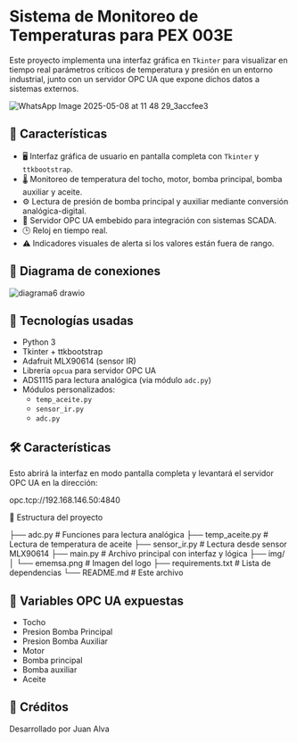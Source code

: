 # Sistema de Monitoreo de Temperaturas para PEX 003E

Este proyecto implementa una interfaz gráfica en `Tkinter` para visualizar en tiempo real parámetros críticos de temperatura y presión en un entorno industrial, junto con un servidor OPC UA que expone dichos datos a sistemas externos.

![WhatsApp Image 2025-05-08 at 11 48 29_3accfee3](https://github.com/user-attachments/assets/9742fba1-4ee4-406c-afa5-58aa2f54c02a)

## 📌 Características

- 🖥 Interfaz gráfica de usuario en pantalla completa con `Tkinter` y `ttkbootstrap`.
- 🌡 Monitoreo de temperatura del tocho, motor, bomba principal, bomba auxiliar y aceite.
- ⚙️ Lectura de presión de bomba principal y auxiliar mediante conversión analógica-digital.
- 🔌 Servidor OPC UA embebido para integración con sistemas SCADA.
- 🕒 Reloj en tiempo real.
- ⚠️ Indicadores visuales de alerta si los valores están fuera de rango.

## 🔼 Diagrama de conexiones

![diagrama6 drawio](https://github.com/user-attachments/assets/ca56fa0e-f211-4188-8949-dcdb676030e0)

## 🧰 Tecnologías usadas

- Python 3
- Tkinter + ttkbootstrap
- Adafruit MLX90614 (sensor IR)
- Librería `opcua` para servidor OPC UA
- ADS1115 para lectura analógica (via módulo `adc.py`)
- Módulos personalizados:
  - `temp_aceite.py`
  - `sensor_ir.py`
  - `adc.py`

## 🛠 Características

Esto abrirá la interfaz en modo pantalla completa y levantará el servidor OPC UA en la dirección:

opc.tcp://192.168.146.50:4840

📁 Estructura del proyecto

├── adc.py                  # Funciones para lectura analógica
├── temp_aceite.py          # Lectura de temperatura de aceite
├── sensor_ir.py            # Lectura desde sensor MLX90614
├── main.py                 # Archivo principal con interfaz y lógica
├── img/
│   └── ememsa.png          # Imagen del logo
├── requirements.txt        # Lista de dependencias
└── README.md               # Este archivo

## 🧪 Variables OPC UA expuestas

- Tocho
- Presion Bomba Principal
- Presion Bomba Auxiliar
- Motor
- Bomba principal
- Bomba auxiliar
- Aceite

## 📄 Créditos

Desarrollado por Juan Alva

